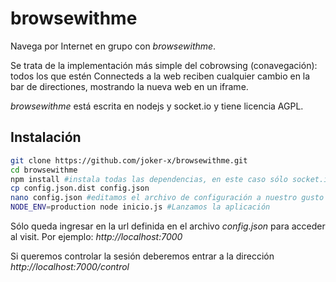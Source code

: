 # browsewithme

Navega por Internet en grupo con *browsewithme*.

Se trata de la implementación más simple del cobrowsing (conavegación):
todos los que estén Connecteds a la web reciben cualquier cambio en la bar
de directiones, mostrando la nueva web en un iframe.

*browsewithme* está escrita en nodejs y socket.io y tiene licencia AGPL.

## Instalación
```bash
git clone https://github.com/joker-x/browsewithme.git
cd browsewithme
npm install #instala todas las dependencias, en este caso sólo socket.io
cp config.json.dist config.json
nano config.json #editamos el archivo de configuración a nuestro gusto
NODE_ENV=production node inicio.js #Lanzamos la aplicación
```
Sólo queda ingresar en la url definida en el archivo *config.json* para acceder al visit.
Por ejemplo: *http://localhost:7000*

Si queremos controlar la sesión deberemos entrar a la dirección *http://localhost:7000/control*

